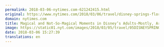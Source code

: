 ```yaml
---
permalink: 2018-03-06-nytimes.com-621242415.html
original: https://www.nytimes.com/2018/03/06/travel/disney-springs-florida-restaurants.html?partner=rss&amp;emc=rss
domain: nytimes.com
title: Magical and Not-So-Magical Moments in Disney’s Adults-Mostly, Artificial Paradise
image: https://static01.nyt.com/images/2018/03/05/travel/05DISNEYSPRINGS-promo/05DISNEYSPRINGS-promo-mediumThreeByTwo440.jpg
date: 2018-03-06 15:27:39
translations: en
---
```


